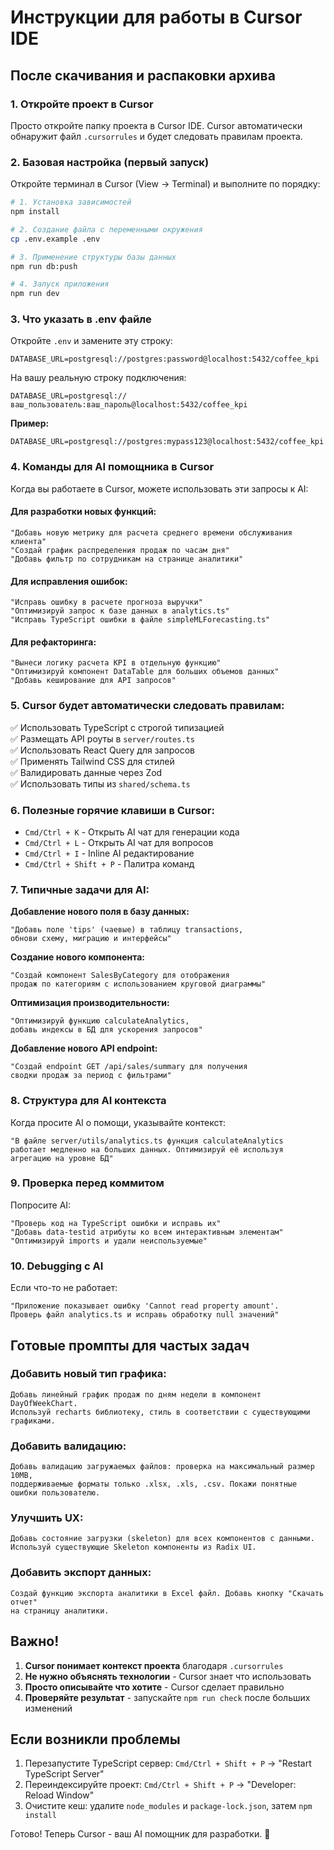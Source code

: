 # Инструкции для работы в Cursor IDE

## После скачивания и распаковки архива

### 1. Откройте проект в Cursor

Просто откройте папку проекта в Cursor IDE. Cursor автоматически обнаружит файл `.cursorrules` и будет следовать правилам проекта.

### 2. Базовая настройка (первый запуск)

Откройте терминал в Cursor (View → Terminal) и выполните по порядку:

```bash
# 1. Установка зависимостей
npm install

# 2. Создание файла с переменными окружения
cp .env.example .env

# 3. Применение структуры базы данных
npm run db:push

# 4. Запуск приложения
npm run dev
```

### 3. Что указать в .env файле

Откройте `.env` и замените эту строку:

```
DATABASE_URL=postgresql://postgres:password@localhost:5432/coffee_kpi
```

На вашу реальную строку подключения:

```
DATABASE_URL=postgresql://ваш_пользователь:ваш_пароль@localhost:5432/coffee_kpi
```

**Пример:**

```
DATABASE_URL=postgresql://postgres:mypass123@localhost:5432/coffee_kpi
```

### 4. Команды для AI помощника в Cursor

Когда вы работаете в Cursor, можете использовать эти запросы к AI:

#### Для разработки новых функций:

```
"Добавь новую метрику для расчета среднего времени обслуживания клиента"
"Создай график распределения продаж по часам дня"
"Добавь фильтр по сотрудникам на странице аналитики"
```

#### Для исправления ошибок:

```
"Исправь ошибку в расчете прогноза выручки"
"Оптимизируй запрос к базе данных в analytics.ts"
"Исправь TypeScript ошибки в файле simpleMLForecasting.ts"
```

#### Для рефакторинга:

```
"Вынеси логику расчета KPI в отдельную функцию"
"Оптимизируй компонент DataTable для больших объемов данных"
"Добавь кеширование для API запросов"
```

### 5. Cursor будет автоматически следовать правилам:

✅ Использовать TypeScript с строгой типизацией  
✅ Размещать API роуты в `server/routes.ts`  
✅ Использовать React Query для запросов  
✅ Применять Tailwind CSS для стилей  
✅ Валидировать данные через Zod  
✅ Использовать типы из `shared/schema.ts`

### 6. Полезные горячие клавиши в Cursor:

- `Cmd/Ctrl + K` - Открыть AI чат для генерации кода
- `Cmd/Ctrl + L` - Открыть AI чат для вопросов
- `Cmd/Ctrl + I` - Inline AI редактирование
- `Cmd/Ctrl + Shift + P` - Палитра команд

### 7. Типичные задачи для AI:

**Добавление нового поля в базу данных:**

```
"Добавь поле 'tips' (чаевые) в таблицу transactions,
обнови схему, миграцию и интерфейсы"
```

**Создание нового компонента:**

```
"Создай компонент SalesByCategory для отображения
продаж по категориям с использованием круговой диаграммы"
```

**Оптимизация производительности:**

```
"Оптимизируй функцию calculateAnalytics,
добавь индексы в БД для ускорения запросов"
```

**Добавление нового API endpoint:**

```
"Создай endpoint GET /api/sales/summary для получения
сводки продаж за период с фильтрами"
```

### 8. Структура для AI контекста

Когда просите AI о помощи, указывайте контекст:

```
"В файле server/utils/analytics.ts функция calculateAnalytics
работает медленно на больших данных. Оптимизируй её используя
агрегацию на уровне БД"
```

### 9. Проверка перед коммитом

Попросите AI:

```
"Проверь код на TypeScript ошибки и исправь их"
"Добавь data-testid атрибуты ко всем интерактивным элементам"
"Оптимизируй imports и удали неиспользуемые"
```

### 10. Debugging с AI

Если что-то не работает:

```
"Приложение показывает ошибку 'Cannot read property amount'.
Проверь файл analytics.ts и исправь обработку null значений"
```

## Готовые промпты для частых задач

### Добавить новый тип графика:

```
Добавь линейный график продаж по дням недели в компонент DayOfWeekChart.
Используй recharts библиотеку, стиль в соответствии с существующими графиками.
```

### Добавить валидацию:

```
Добавь валидацию загружаемых файлов: проверка на максимальный размер 10MB,
поддерживаемые форматы только .xlsx, .xls, .csv. Покажи понятные ошибки пользователю.
```

### Улучшить UX:

```
Добавь состояние загрузки (skeleton) для всех компонентов с данными.
Используй существующие Skeleton компоненты из Radix UI.
```

### Добавить экспорт данных:

```
Создай функцию экспорта аналитики в Excel файл. Добавь кнопку "Скачать отчет"
на страницу аналитики.
```

## Важно!

1. **Cursor понимает контекст проекта** благодаря `.cursorrules`
2. **Не нужно объяснять технологии** - Cursor знает что использовать
3. **Просто описывайте что хотите** - Cursor сделает правильно
4. **Проверяйте результат** - запускайте `npm run check` после больших изменений

## Если возникли проблемы

1. Перезапустите TypeScript сервер: `Cmd/Ctrl + Shift + P` → "Restart TypeScript Server"
2. Переиндексируйте проект: `Cmd/Ctrl + Shift + P` → "Developer: Reload Window"
3. Очистите кеш: удалите `node_modules` и `package-lock.json`, затем `npm install`

Готово! Теперь Cursor - ваш AI помощник для разработки. 🚀
